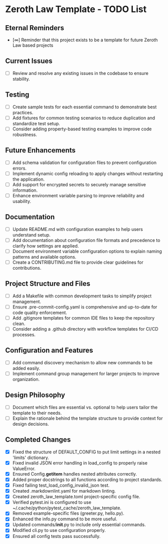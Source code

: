 # Zeroth Law Template - TODO List

## Eternal Reminders
- [∞] Reminder that this project exists to be a template for future Zeroth Law based projects

## Current Issues
- [ ] Review and resolve any existing issues in the codebase to ensure stability.

## Testing
- [ ] Create sample tests for each essential command to demonstrate best practices.
- [ ] Add fixtures for common testing scenarios to reduce duplication and standardize test setup.
- [ ] Consider adding property-based testing examples to improve code robustness.

## Future Enhancements
- [ ] Add schema validation for configuration files to prevent configuration errors.
- [ ] Implement dynamic config reloading to apply changes without restarting the application.
- [ ] Add support for encrypted secrets to securely manage sensitive information.
- [ ] Enhance environment variable parsing to improve reliability and usability.

## Documentation
- [ ] Update README.md with configuration examples to help users understand setup.
- [ ] Add documentation about configuration file formats and precedence to clarify how settings are applied.
- [ ] Document environment variable configuration options to explain naming patterns and available options.
- [ ] Create a CONTRIBUTING.md file to provide clear guidelines for contributions.

## Project Structure and Files
- [ ] Add a Makefile with common development tasks to simplify project management.
- [ ] Ensure .pre-commit-config.yaml is comprehensive and up-to-date for code quality enforcement.
- [ ] Add .gitignore templates for common IDE files to keep the repository clean.
- [ ] Consider adding a .github directory with workflow templates for CI/CD processes.

## Configuration and Features
- [ ] Add command discovery mechanism to allow new commands to be added easily.
- [ ] Implement command group management for larger projects to improve organization.

## Design Philosophy
- [ ] Document which files are essential vs. optional to help users tailor the template to their needs.
- [ ] Explain the rationale behind the template structure to provide context for design decisions.

## Completed Changes
- [x] Fixed the structure of DEFAULT_CONFIG to put limit settings in a nested 'limits' dictionary.
- [x] Fixed invalid JSON error handling in load_config to properly raise ValueError.
- [x] Ensured Config.__getitem__ handles nested attributes correctly.
- [x] Added proper docstrings to all functions according to project standards.
- [x] Fixed failing test_load_config_invalid_json test.
- [x] Created .markdownlint.yaml for markdown linting.
- [x] Created zeroth_law_template.toml project-specific config file.
- [x] Verified pytest.ini is configured to use ~/.cache/python/pytest_cache/zeroth_law_template.
- [x] Removed example-specific files (greeter.py, hello.py).
- [x] Enhanced the info.py command to be more useful.
- [x] Updated commands/__init__.py to include only essential commands.
- [x] Modified cli.py to use configuration properly.
- [x] Ensured all config tests pass successfully.